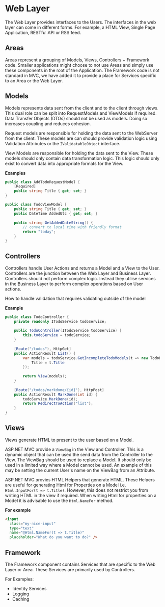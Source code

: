 # Web Layer
The Web Layer provides interfaces to the Users. The interfaces in the web layer can come in different forms. For example, a HTML View, Single Page Application, RESTful API or RSS feed.

## Areas
Areas represent a grouping of Models, Views, Controllers + Framework code. Smaller applications might choose to not use Areas and simply use these components in the root of the Application. The Framework code is not standard in MVC, we have added it to provide a place for Services specific to an Area or the Web Layer.

## Models
Models represents data sent from the client and to the client through views. This dual role can be split into RequestModels and ViewModels if required. Data Transfer Objects (DTOs) should not be used as models. Doing so increases coupling and reduces cohesion.

Request models are responsible for holding the data sent to the WebServer from the client. These models are can should provide validation logic using Validation Attributes or the `IValidatableObject` interface.

View Models are responsible for holding the data sent to the View. These models should only contain data transformation logic. This logic should only exist to convert data into appropriate formats for the View.

**Examples**
``` c#
public class AddTodoRequestModel {
    [Required]
    public string Title { get; set; }
}

public class TodoViewModel {
    public string Title { get; set; }
    public DateTime AddedUtc { get; set; }
    
    public string GetAddedDateString() {
        // convert to local time with friendly format
        return "today";
    }
}
```

## Controllers
Controllers handle User Actions and returns a Model and a View to the User. Controllers are the junction between the Web Layer and Business Layer. Controllers should not perform complex logic. Instead they utilise services in the Business Layer to perform complex operations based on User actions.


How to handle validation that requires validating outside of the model

**Example**
``` c#
public class TodoController {
    private readonly ITodoService todoService;
    
    public TodoController(ITodoService todoService) {
        this.todoService = todoService;
    }
    
    [Route("/todos"), HttpGet]
    public ActionResult List() {
        var models = todoService.GetIncompleteTodoModels(t => new TodoListItemModel {
            Title = t.Title
        });
        
        return View(models);
    }
    
    [Route("/todos/markdone/{id}"), HttpPost]
    public ActionResult MarkDone(int id) {
        todoService.MarkDone(id);
        return RedirectToAction("list");
    }
}
```

## Views
Views generate HTML to present to the user based on a Model.

ASP.NET MVC provide a `ViewBag` in the View and Controller. This is a dynamic object that can be used the send data from the Controller to the View. The ViewBag should be used to replace a Model. It should only be used in a limited way where a Model cannot be used. An example of this may be setting the current User's name on the ViewBag from an Attribute.

ASP.NET MVC provies HTML Helpers that generate HTML. These Helpers are useful for generating Html for Properties on a Model i.e. `Html.InputFor(t => t.Title)`. However, this does not restrict you from writing HTML in the view if required. When writing Html for properties on a Model it is advisable to use the `Html.NameFor` method.

**For example**
``` Html
<input 
  class="my-nice-input" 
  type="text" 
  name="@Html.NameFor(t => t.Title)" 
  placeholder="What do you want to do?" />
```

## Framework
The Framework component contains Services that are specific to the Web Layer or Area. These Services are primarily used by Controllers. 

For Examples:
* Identity Services
* Logging
* Caching

